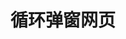 <!DOCTYPE html>
<html>
<head>
    <title>循环弹窗示例</title>
    <script type="text/javascript">
        function showPopup() {
            // 循环弹窗
            while(true) {
                var userResponse = confirm("这两天如果吃过小龙坎的请点确定，没吃过请点取消");
                // 可以在这里添加处理用户响应的代码
                // 例如，如果用户点击确定，执行某些操作
            }
        }
    </script>
</head>
<body onload="showPopup();">
    <h1>循环弹窗网页</h1>
</body>
</html>
